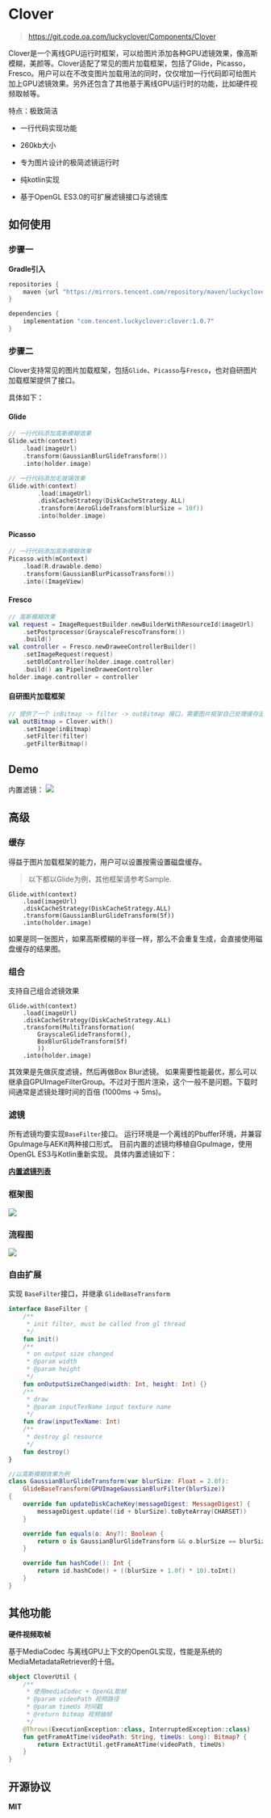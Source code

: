 # Clover

> https://git.code.oa.com/luckyclover/Components/Clover

Clover是一个离线GPU运行时框架，可以给图片添加各种GPU滤镜效果，像高斯模糊，美颜等。Clover适配了常见的图片加载框架，包括了Glide，Picasso，Fresco。用户可以在不改变图片加载用法的同时，仅仅增加一行代码即可给图片加上GPU滤镜效果。另外还包含了其他基于离线GPU运行时的功能，比如硬件视频取帧等。

特点：极致简洁

- 一行代码实现功能

- 260kb大小

- 专为图片设计的极简滤镜运行时

- 纯kotlin实现

- 基于OpenGL ES3.0的可扩展滤镜接口与滤镜库



## 如何使用

### 步骤一
**Gradle引入**
```groovy
repositories {
	maven {url "https://mirrors.tencent.com/repository/maven/luckyclover"}
}

dependencies {
	implementation "com.tencent.luckyclover:clover:1.0.7"
}
```
### 步骤二
Clover支持常见的图片加载框架，包括`Glide`、`Picasso`与`Fresco`，也对自研图片加载框架提供了接口。

具体如下：

####  Glide

```kotlin
// 一行代码添加高斯模糊效果
Glide.with(context)
    .load(imageUrl)
    .transform(GaussianBlurGlideTransform())
    .into(holder.image)

// 一行代码添加毛玻璃效果
Glide.with(context)
		.load(imageUrl)
		.diskCacheStrategy(DiskCacheStrategy.ALL)
		.transform(AeroGlideTransform(blurSize = 10f))
		.into(holder.image)
```

#### Picasso

```kotlin
// 一行代码添加高斯模糊效果
Picasso.with(mContext)
    .load(R.drawable.demo)
    .transform(GaussianBlurPicassoTransform())
    .into((ImageView)
```

#### Fresco

```kotlin
// 高斯模糊效果
val request = ImageRequestBuilder.newBuilderWithResourceId(imageUrl)
	.setPostprocessor(GrayscaleFrescoTransform())
	.build()
val controller = Fresco.newDraweeControllerBuilder()
	.setImageRequest(request)
	.setOldController(holder.image.controller)
	.build() as PipelineDraweeController
holder.image.controller = controller
```

#### 自研图片加载框架

```kotlin
// 提供了一个 inBitmap -> filter -> outBitmap 接口，需要图片框架自己处理缓存逻辑
val outBitmap = Clover.with()
    .setImage(inBitmap)
    .setFilter(filter)
    .getFilterBitmap()
```



## Demo

内置滤镜：
![](md/clover-demo.gif)


## 高级

### 缓存
得益于图片加载框架的能力，用户可以设置按需设置磁盘缓存。

> 以下都以Glide为例，其他框架请参考Sample.

```
Glide.with(context)
    .load(imageUrl)
    .diskCacheStrategy(DiskCacheStrategy.ALL)
    .transform(GaussianBlurGlideTransform(5f))
    .into(holder.image)
```
如果是同一张图片，如果高斯模糊的半径一样，那么不会重复生成，会直接使用磁盘缓存的结果图。

### 组合
支持自己组合滤镜效果
```
Glide.with(context)
    .load(imageUrl)
    .diskCacheStrategy(DiskCacheStrategy.ALL)
    .transform(MultiTransformation(
        GrayscaleGlideTransform(),
        BoxBlurGlideTransform(5f)
        ))
    .into(holder.image)
```
其效果是先做灰度滤镜，然后再做Box Blur滤镜。
如果需要性能最优，那么可以继承自GPUImageFilterGroup。不过对于图片渲染，这个一般不是问题。下载时间通常是滤镜处理时间的百倍 (1000ms -> 5ms)。

### 滤镜
所有滤镜均要实现`BaseFilter`接口。
运行环境是一个离线的Pbuffer环境，并兼容GpuImage与AEKit两种接口形式。
目前内置的滤镜均移植自GpuImage，使用OpenGL ES3与Kotlin重新实现。
具体内置滤镜如下：

**[内置滤镜列表](./Filters.md)**

### 框架图

![](md/image-20200429-201923.png)

### 流程图

![](md/image-20200421143708669.png)


### 自由扩展
实现 `BaseFilter`接口，并继承 `GlideBaseTransform`

```kotlin
interface BaseFilter {
    /**
     * init filter, must be called from gl thread
     */
    fun init()
    /**
     * on output size changed
     * @param width
     * @param height
     */
    fun onOutputSizeChanged(width: Int, height: Int) {}
    /**
     * draw
     * @param inputTexName input texture name
     */
    fun draw(inputTexName: Int)
    /**
     * destroy gl resource
     */
    fun destroy()
}

//以高斯模糊效果为例
class GaussianBlurGlideTransform(var blurSize: Float = 2.0f):
    GlideBaseTransform(GPUImageGaussianBlurFilter(blurSize))
{
    override fun updateDiskCacheKey(messageDigest: MessageDigest) {
        messageDigest.update((id + blurSize).toByteArray(CHARSET))
    }

    override fun equals(o: Any?): Boolean {
        return o is GaussianBlurGlideTransform && o.blurSize == blurSize
    }

    override fun hashCode(): Int {
        return id.hashCode() + ((blurSize + 1.0f) * 10).toInt()
    }
}
```

## 其他功能
**硬件视频取帧**

基于MediaCodec 与离线GPU上下文的OpenGL实现，性能是系统的MediaMetadataRetriever的十倍。

```kotlin
object CloverUtil {
    /**
     * 使用mediaCodec + OpenGL取帧
     * @param videoPath 视频路径
     * @param timeUs 时间戳
     * @return bitmap 视频抽帧
     */
    @Throws(ExecutionException::class, InterruptedException::class)
    fun getFrameAtTime(videoPath: String, timeUs: Long): Bitmap? {
        return ExtractUtil.getFrameAtTime(videoPath, timeUs)
    }
}
```

## 开源协议

**MIT**